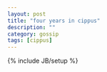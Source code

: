 ```yaml
---
layout: post
title: "four years in cippus"
description: ""
category: gossip
tags: [cippus]
---
```

{% include JB/setup %}
